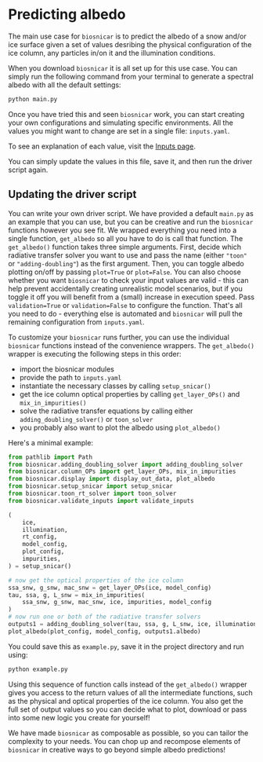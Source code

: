# Predicting albedo

The main use case for `biosnicar` is to predict the albedo of a snow and/or ice surface given a set of values desribing the physical configuration of the ice column, any particles in/on it and the illumination conditions.

When you download `biosnicar` it is all set up for this use case. You can simply run the following command from your terminal to generate a spectral albedo with all the default settings:

```sh
python main.py
```

Once you have tried this and seen `biosnicar` work, you can start creating your own configurations and simulating specific environments. All the values you might want to change are set in a single file: `inputs.yaml`.

To see an explanation of each value, visit the [Inputs page](../guides/inputs.mdx).

You can simply update the values in this file, save it, and then run the driver script again.

## Updating the driver script

You can write your own driver script. We have provided a default `main.py` as an example that you can use, but you can be creative and run the `biosnicar` functions however you see fit. We wrapped everything you need into a single function, `get_albedo` so all you have to do is call that function. The `get_albedo()` function takes three simple arguments. First, decide which radiative transfer solver you want to use and pass the name (either `"toon"` or `"adding-doubling"`) as the first argument. Then, you can toggle albedo plotting on/off by passing `plot=True` or `plot=False`. You can also choose whether you want `biosnicar` to check your input values are valid - this can help prevent accidentally creating unrealistic model scenarios, but if you toggle it off you will benefit from a (small) increase in execution speed. Pass `validation=True` or `validation=False` to configure the function. That's all you need to do - everything else is automated and `biosnicar` will pull the remaining configuration from `inputs.yaml`.

To customize your `biosnicar` runs further, you can use the individual `biosnicar` functions instead of the convenience wrappers. The `get_albedo()` wrapper is executing the following steps in this order:

- import the biosnicar modules
- provide the path to `inputs.yaml`
- instantiate the necessary classes by calling `setup_snicar()`
- get the ice column optical properties by calling `get_layer_OPs()` and `mix_in_impurities()`
- solve the radiative transfer equations by calling either `adding_doubling_solver()` or `toon_solver`
- you probably also want to plot the albedo using `plot_albedo()`

Here's a minimal example:

```py
from pathlib import Path
from biosnicar.adding_doubling_solver import adding_doubling_solver
from biosnicar.column_OPs import get_layer_OPs, mix_in_impurities
from biosnicar.display import display_out_data, plot_albedo
from biosnicar.setup_snicar import setup_snicar
from biosnicar.toon_rt_solver import toon_solver
from biosnicar.validate_inputs import validate_inputs

(
    ice,
    illumination,
    rt_config,
    model_config,
    plot_config,
    impurities,
) = setup_snicar()

# now get the optical properties of the ice column
ssa_snw, g_snw, mac_snw = get_layer_OPs(ice, model_config)
tau, ssa, g, L_snw = mix_in_impurities(
    ssa_snw, g_snw, mac_snw, ice, impurities, model_config
)
# now run one or both of the radiative transfer solvers
outputs1 = adding_doubling_solver(tau, ssa, g, L_snw, ice, illumination, model_config)
plot_albedo(plot_config, model_config, outputs1.albedo)
```

You could save this as `example.py`, save it in the project directory and run using:

```sh
python example.py
```

Using this sequence of function calls instead of the `get_albedo()` wrapper gives you access to the return values of all the intermediate functions, such as the physical and optical properties of the ice column. You also get the full set of output values so you can decide what to plot, download or pass into some new logic you create for yourself!

We have made `biosnicar` as composable as possible, so you can tailor the complexity to your needs. You can chop up and recompose elements of `biosnicar` in creative ways to go beyond simple albedo predictions!